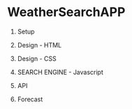 # WeatherSearchAPP


1. Setup

2. Design - HTML 

3. Design - CSS

4. SEARCH ENGINE - Javascript

5. API

6. Forecast
